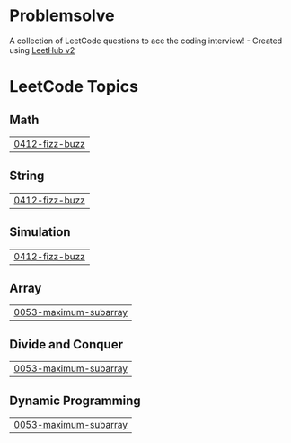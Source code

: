 # Problemsolve
A collection of LeetCode questions to ace the coding interview! - Created using [LeetHub v2](https://github.com/arunbhardwaj/LeetHub-2.0)

<!---LeetCode Topics Start-->
# LeetCode Topics
## Math
|  |
| ------- |
| [0412-fizz-buzz](https://github.com/MarvyHany/Problemsolve/tree/master/0412-fizz-buzz) |
## String
|  |
| ------- |
| [0412-fizz-buzz](https://github.com/MarvyHany/Problemsolve/tree/master/0412-fizz-buzz) |
## Simulation
|  |
| ------- |
| [0412-fizz-buzz](https://github.com/MarvyHany/Problemsolve/tree/master/0412-fizz-buzz) |
## Array
|  |
| ------- |
| [0053-maximum-subarray](https://github.com/MarvyHany/Problemsolve/tree/master/0053-maximum-subarray) |
## Divide and Conquer
|  |
| ------- |
| [0053-maximum-subarray](https://github.com/MarvyHany/Problemsolve/tree/master/0053-maximum-subarray) |
## Dynamic Programming
|  |
| ------- |
| [0053-maximum-subarray](https://github.com/MarvyHany/Problemsolve/tree/master/0053-maximum-subarray) |
<!---LeetCode Topics End-->